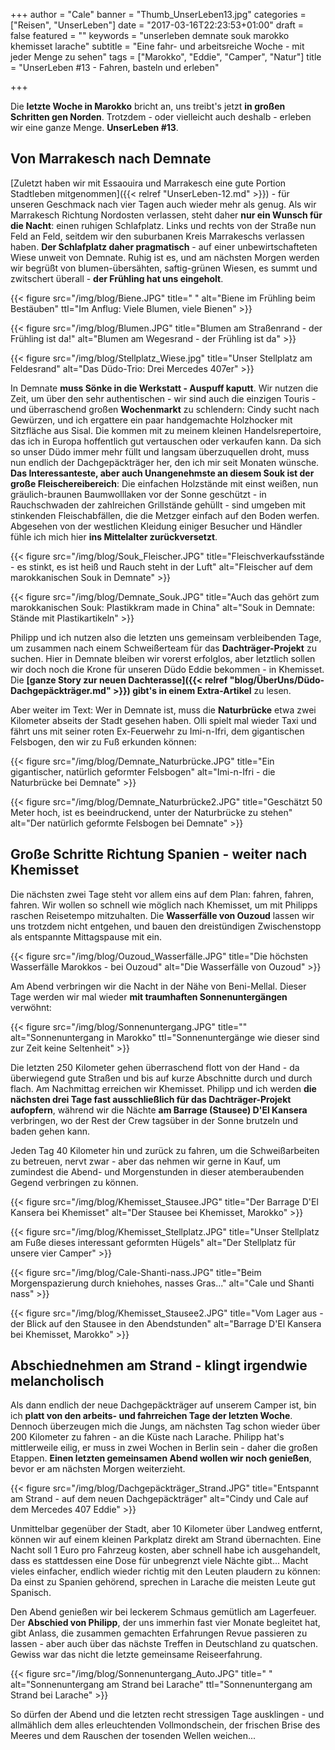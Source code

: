 +++
author = "Cale"
banner = "Thumb_UnserLeben13.jpg"
categories = ["Reisen", "UnserLeben"]
date = "2017-03-16T22:23:53+01:00"
draft = false
featured = ""
keywords = "unserleben demnate souk marokko khemisset larache"
subtitle = "Eine fahr- und arbeitsreiche Woche - mit jeder Menge zu sehen"
tags = ["Marokko", "Eddie", "Camper", "Natur"]
title = "UnserLeben #13 - Fahren, basteln und erleben"

+++

Die **letzte Woche in Marokko** bricht an, uns treibt's jetzt **in großen Schritten gen Norden**. Trotzdem - oder vielleicht auch deshalb - erleben wir eine ganze Menge. **UnserLeben #13**.<!--more-->

## Von Marrakesch nach Demnate 

[Zuletzt haben wir mit Essaouira und Marrakesch eine gute Portion Stadtleben mitgenommen]({{< relref "UnserLeben-12.md" >}}) - für unseren Geschmack nach vier Tagen auch wieder mehr als genug. Als wir Marrakesch Richtung Nordosten verlassen, steht daher **nur ein Wunsch für die Nacht**: einen ruhigen Schlafplatz.
Links und rechts von der Straße nun Feld an Feld, seitdem wir den suburbanen Kreis Marrakeschs verlassen haben. **Der Schlafplatz daher pragmatisch** - auf einer unbewirtschafteten Wiese unweit von Demnate. Ruhig ist es, und am nächsten Morgen werden wir begrüßt von blumen-übersähten, saftig-grünen Wiesen, es summt und zwitschert überall - **der Frühling hat uns eingeholt**. 

{{< figure src="/img/blog/Biene.JPG" title=" " alt="Biene im Frühling beim Bestäuben" ttl="Im Anflug: Viele Blumen, viele Bienen" >}} 

{{< figure src="/img/blog/Blumen.JPG" title="Blumen am Straßenrand - der Frühling ist da!" alt="Blumen am Wegesrand - der Frühling ist da" >}} 

{{< figure src="/img/blog/Stellplatz_Wiese.jpg" title="Unser Stellplatz am Feldesrand" alt="Das Düdo-Trio: Drei Mercedes 407er" >}}

In Demnate **muss Sönke in die Werkstatt - Auspuff kaputt**. Wir nutzen die Zeit, um über den sehr authentischen - wir sind auch die einzigen Touris - und überraschend großen **Wochenmarkt** zu schlendern: Cindy sucht nach Gewürzen, und ich ergattere ein paar handgemachte Holzhocker mit Sitzfläche aus Sisal. Die kommen mit zu meinem kleinen Handelsrepertoire, das ich in Europa hoffentlich gut vertauschen oder verkaufen kann. Da sich so unser Düdo immer mehr füllt und langsam überzuquellen droht, muss nun endlich der Dachgepäckträger her, den ich mir seit Monaten wünsche. **Das Interessanteste, aber auch Unangenehmste an diesem Souk ist der große Fleischereibereich**: Die einfachen Holzstände mit einst weißen, nun gräulich-braunen Baumwolllaken vor der Sonne geschützt - in Rauchschwaden der zahlreichen Grillstände gehüllt - sind umgeben mit stinkenden Fleischabfällen, die die Metzger einfach auf den Boden werfen. Abgesehen von der westlichen Kleidung einiger Besucher und Händler fühle ich mich hier **ins Mittelalter zurückversetzt**. 

{{< figure src="/img/blog/Souk_Fleischer.JPG" title="Fleischverkaufsstände - es stinkt, es ist heiß und Rauch steht in der Luft" alt="Fleischer auf dem marokkanischen Souk in Demnate" >}} 

{{< figure src="/img/blog/Demnate_Souk.JPG" title="Auch das gehört zum marokkanischen Souk: Plastikkram made in China" alt="Souk in Demnate: Stände mit Plastikartikeln" >}}

Philipp und ich nutzen also die letzten uns gemeinsam verbleibenden Tage, um zusammen nach einem Schweißerteam für das **Dachträger-Projekt** zu suchen. Hier in Demnate bleiben wir vorerst erfolglos, aber letztlich sollen wir doch noch die Krone für unseren Düdo Eddie bekommen - in Khemisset. Die **[ganze Story zur neuen Dachterasse]({{< relref "blog/ÜberUns/Düdo-Dachgepäckträger.md" >}}) gibt's in einem Extra-Artikel** zu lesen.     

Aber weiter im Text: Wer in Demnate ist, muss die **Naturbrücke** etwa zwei Kilometer abseits der Stadt gesehen haben. Olli spielt mal wieder Taxi und fährt uns mit seiner roten Ex-Feuerwehr zu Imi-n-Ifri, dem gigantischen Felsbogen, den wir zu Fuß erkunden können:

{{< figure src="/img/blog/Demnate_Naturbrücke.JPG" title="Ein gigantischer, natürlich geformter Felsbogen" alt="Imi-n-Ifri - die Naturbrücke bei Demnate" >}} 

{{< figure src="/img/blog/Demnate_Naturbrücke2.JPG" title="Geschätzt 50 Meter hoch, ist es beeindruckend, unter der Naturbrücke zu stehen" alt="Der natürlich geformte Felsbogen bei Demnate" >}} 


## Große Schritte Richtung Spanien - weiter nach Khemisset 

Die nächsten zwei Tage steht vor allem eins auf dem Plan: fahren, fahren, fahren. Wir wollen so schnell wie möglich nach Khemisset, um mit Philipps raschen Reisetempo mitzuhalten. Die **Wasserfälle von Ouzoud** lassen wir uns trotzdem nicht entgehen, und bauen den dreistündigen Zwischenstopp als entspannte Mittagspause mit ein.    

{{< figure src="/img/blog/Ouzoud_Wasserfälle.JPG" title="Die höchsten Wasserfälle Marokkos - bei Ouzoud" alt="Die Wasserfälle von Ouzoud" >}} 


Am Abend verbringen wir die Nacht in der Nähe von Beni-Mellal. Dieser Tage werden wir mal wieder **mit traumhaften Sonnenuntergängen** verwöhnt:

{{< figure src="/img/blog/Sonnenuntergang.JPG" title="" alt="Sonnenuntergang in Marokko" ttl="Sonnenuntergänge wie dieser sind zur Zeit keine Seltenheit" >}} 

Die letzten 250 Kilometer gehen überraschend flott von der Hand - da überwiegend gute Straßen und bis auf kurze Abschnitte durch und durch flach. Am Nachmittag erreichen wir Khemisset. Philipp und ich werden **die nächsten drei Tage fast ausschließlich für das Dachträger-Projekt aufopfern**, während wir die Nächte **am Barrage (Stausee) D'El Kansera** verbringen, wo der Rest der Crew tagsüber in der Sonne brutzeln und baden gehen kann. 

Jeden Tag 40 Kilometer hin und zurück zu fahren, um die Schweißarbeiten zu betreuen, nervt zwar - aber das nehmen wir gerne in Kauf, um zumindest die Abend- und Morgenstunden in dieser atemberaubenden Gegend verbringen zu können.

{{< figure src="/img/blog/Khemisset_Stausee.JPG" title="Der Barrage D'El Kansera bei Khemisset" alt="Der Stausee bei Khemisset, Marokko" >}}

{{< figure src="/img/blog/Khemisset_Stellplatz.JPG" title="Unser Stellplatz am Fuße dieses interessant geformten Hügels" alt="Der Stellplatz für unsere vier Camper" >}}

{{< figure src="/img/blog/Cale-Shanti-nass.JPG" title="Beim Morgenspazierung durch kniehohes, nasses Gras..." alt="Cale und Shanti nass" >}}

{{< figure src="/img/blog/Khemisset_Stausee2.JPG" title="Vom Lager aus - der Blick auf den Stausee in den Abendstunden" alt="Barrage D'El Kansera bei Khemisset, Marokko" >}}

## Abschiednehmen am Strand - klingt irgendwie melancholisch

Als dann endlich der neue Dachgepäckträger auf unserem Camper ist, bin ich **platt von den arbeits- und fahrreichen Tage der letzten Woche**. Dennoch überzeugen mich die Jungs, am nächsten Tag schon wieder über 200 Kilometer zu fahren - an die Küste nach Larache. Philipp hat's mittlerweile eilig, er muss in zwei Wochen in Berlin sein - daher die großen Etappen. **Einen letzten gemeinsamen Abend wollen wir noch genießen**, bevor er am nächsten Morgen weiterzieht.   

{{< figure src="/img/blog/Dachgepäckträger_Strand.JPG" title="Entspannt am Strand - auf dem neuen Dachgepäckträger" alt="Cindy und Cale auf dem Mercedes 407 Eddie" >}}

Unmittelbar gegenüber der Stadt, aber 10 Kilometer über Landweg entfernt, können wir auf einem kleinen Parkplatz direkt am Strand übernachten. Eine Nacht soll 1 Euro pro Fahrzeug kosten, aber schnell habe ich ausgehandelt, dass es stattdessen eine Dose für unbegrenzt viele Nächte gibt... Macht vieles einfacher, endlich wieder richtig mit den Leuten plaudern zu können: Da einst zu Spanien gehörend, sprechen in Larache die meisten Leute gut Spanisch.     

Den Abend genießen wir bei leckerem Schmaus gemütlich am Lagerfeuer. Der **Abschied von Philipp**, der uns immerhin fast vier Monate begleitet hat, gibt Anlass, die zusammen gemachten Erfahrungen Revue passieren zu lassen - aber auch über das nächste Treffen in Deutschland zu quatschen. Gewiss war das nicht die letzte gemeinsame Reiseerfahrung.

{{< figure src="/img/blog/Sonnenuntergang_Auto.JPG" title=" " alt="Sonnenuntergang am Strand bei Larache" ttl="Sonnenuntergang am Strand bei Larache" >}}

So dürfen der Abend und die letzten recht stressigen Tage ausklingen - und allmählich dem alles erleuchtenden Vollmondschein, der frischen Brise des Meeres und dem Rauschen der tosenden Wellen weichen...